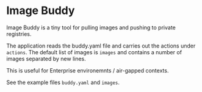# Image Buddy

Image Buddy is a tiny tool for pulling images and pushing to private registries.

The application reads the buddy.yaml file and carries out the actions under `actions`. 
The default list of images is `images` and contains a number of images separated by new lines.

This is useful for Enterprise environemnts / air-gapped contexts.

See the example files `buddy.yaml` and `images`.
